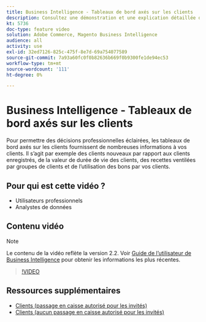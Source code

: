 ```yaml
---
title: Business Intelligence - Tableaux de bord axés sur les clients
description: Consultez une démonstration et une explication détaillée des tableaux de bord axés sur les clients.
kt: 5736
doc-type: feature video
solution: Adobe Commerce, Magento Business Intelligence
audience: all
activity: use
exl-id: 32ed7126-825c-475f-8e7d-69a754077589
source-git-commit: 7a93a60fc0f0b82636b669f0b9300fe1de94ec53
workflow-type: tm+mt
source-wordcount: '111'
ht-degree: 0%

---
```


# Business Intelligence - Tableaux de bord axés sur les clients

Pour permettre des décisions professionnelles éclairées, les tableaux de bord axés sur les clients fournissent de nombreuses informations à vos clients. Il s’agit par exemple des clients nouveaux par rapport aux clients enregistrés, de la valeur de durée de vie des clients, des recettes ventilées par groupes de clients et de l’utilisation des bons par vos clients.

## Pour qui est cette vidéo ?

- Utilisateurs professionnels
- Analystes de données

## Contenu vidéo

>[!NOTE]
>
>Le contenu de la vidéo reflète la version 2.2. Voir [Guide de l’utilisateur de Business Intelligence](https://docs.magento.com/mbi/) pour obtenir les informations les plus récentes.

>[!VIDEO](https://video.tv.adobe.com/v/35990?quality=12&learn=on)

## Ressources supplémentaires

- [Clients (passage en caisse autorisé pour les invités)](https://docs.magento.com/mbi/data-user/dashboards/dashboards-pro.html#customers-guest-checkout-allowed)
- [Clients (aucun passage en caisse autorisé pour les invités)](https://docs.magento.com/mbi/data-user/dashboards/dashboards-pro.html#customers-no-guest-checkout-allowed)
